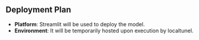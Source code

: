 ## Deployment Plan
- **Platform**: Streamlit will be used to deploy the model.
- **Environment**: It will be temporarily hosted upon execution by localtunel.
